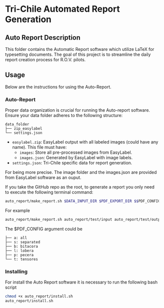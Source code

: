 # Tri-Chile Automated Report Generation

## Auto Report Description

This folder contains the Automatic Report software which utilize LaTeX for typesetting documents. The goal of this project is to streamline the daily report creation process for R.O.V. pilots.

## Usage

Below are the instructions for using the Auto-Report.

### Auto-Report

Proper data organization is crucial for running the Auto-report software. Ensure your data folder adheres to the following structure:

```plaintext
data_folder
├── zip_easylabel
└── settings.json
```

- `easylabel.zip`: EasyLabel output with all labeled images (could have any name). This file must have:
    - `images`: Store all pre-processed images from EasyLabel.
    - `images.json`: Generated by EasyLabel with image labels.
- `settings.json`: Tri-Chile specific data for report generation.

For being more precise. The image folder and the images.json are provided from EasyLabel software as an ouput.

If you take the GitHub repo as the root, to generate a report you only need to execute the following terminal command:

```bash	
auto_report/make_report.sh $DATA_INPUT_DIR $PDF_EXPORT_DIR $$PDF_CONFIG 
```

For example

```bash	
auto_report/make_report.sh auto_report/test/input auto_report/test/output a
```

The $PDF_CONFIG argument could be
```Types of Report PDF's
├── a: all
├── s: separated
├── b: bitacora
├── l: lobera
├── p: pecera
└── t: tensores
```


### Installing

For install the Auto Report software it is necessary to run the following bash script

```bash	
chmod +x auto_report/install.sh
auto_report/install.sh
```